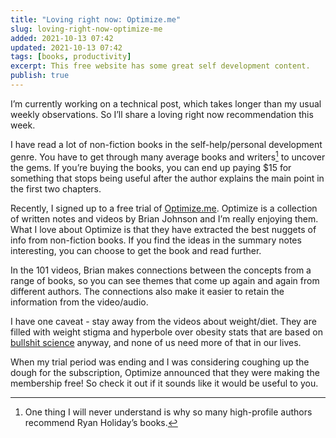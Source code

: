 ```yaml
---
title: "Loving right now: Optimize.me"
slug: loving-right-now-optimize-me
added: 2021-10-13 07:42
updated: 2021-10-13 07:42
tags: [books, productivity]
excerpt: This free website has some great self development content.
publish: true
---
```


I’m currently working on a technical post, which takes longer than my usual weekly observations. So I’ll share a loving right now recommendation this week.

I have read a lot of non-fiction books in the self-help/personal development genre. You have to get through many average books and writers[^1] to uncover the gems. If you’re buying the books, you can end up paying $15 for something that stops being useful after the author explains the main point in the first two chapters.

Recently, I signed up to a free trial of [Optimize.me](https://www.optimize.me/). Optimize is a collection of written notes and videos by Brian Johnson and I’m really enjoying them. What I love about Optimize is that they have extracted the best nuggets of info from non-fiction books. If you find the ideas in the summary notes interesting, you can choose to get the book and read further.

In the 101 videos, Brian makes connections between the concepts from a range of books, so you can see themes that come up again and again from different authors. The connections also make it easier to retain the information from the video/audio.  

I have one caveat - stay away from the videos about weight/diet. They are filled with weight stigma and hyperbole over obesity stats that are based on [bullshit science](https://fivethirtyeight.com/features/bmi-is-a-terrible-measure-of-health/) anyway, and none of us need more of that in our lives.

When my trial period was ending and I was considering coughing up the dough for the subscription, Optimize announced that they were making the membership free! So check it out if it sounds like it would be useful to you.

[^1]: One thing I will never understand is why so many high-profile authors recommend Ryan Holiday’s books.
